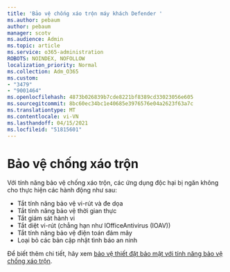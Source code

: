 ```yaml
---
title: 'Bảo vệ chống xáo trộn máy khách Defender '
ms.author: pebaum
author: pebaum
manager: scotv
ms.audience: Admin
ms.topic: article
ms.service: o365-administration
ROBOTS: NOINDEX, NOFOLLOW
localization_priority: Normal
ms.collection: Adm_O365
ms.custom:
- "3479"
- "9001464"
ms.openlocfilehash: 4873b026839b7cde8221bf8389cd33023056e605
ms.sourcegitcommit: 8bc60ec34bc1e40685e3976576e04a2623f63a7c
ms.translationtype: MT
ms.contentlocale: vi-VN
ms.lasthandoff: 04/15/2021
ms.locfileid: "51815601"
---
```

# <a name="defender-tamper-protection"></a>Bảo vệ chống xáo trộn 

Với tính năng bảo vệ chống xáo trộn, các ứng dụng độc hại bị ngăn không cho thực hiện các hành động như sau:

- Tắt tính năng bảo vệ vi-rút và đe dọa
- Tắt tính năng bảo vệ thời gian thực
- Tắt giám sát hành vi
- Tắt diệt vi-rút (chẳng hạn như IOfficeAntivirus (IOAV))
- Tắt tính năng bảo vệ điện toán đám mây
- Loại bỏ các bản cập nhật tình báo an ninh

Để biết thêm chi tiết, hãy xem [bảo vệ thiết đặt bảo mật với tính năng bảo vệ chống xáo trộn](https://docs.microsoft.com/windows/security/threat-protection/windows-defender-antivirus/prevent-changes-to-security-settings-with-tamper-protection).